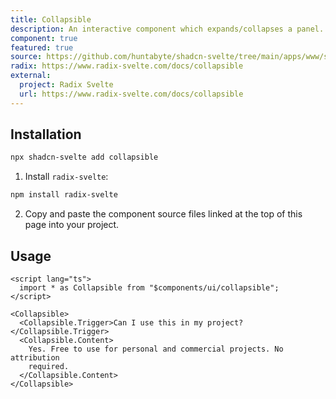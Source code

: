 ```yaml
---
title: Collapsible
description: An interactive component which expands/collapses a panel.
component: true
featured: true
source: https://github.com/huntabyte/shadcn-svelte/tree/main/apps/www/src/lib/components/ui/collapsible
radix: https://www.radix-svelte.com/docs/collapsible
external:
  project: Radix Svelte
  url: https://www.radix-svelte.com/docs/collapsible
---
```


<script>
  import { CollapsibleDemo, ComponentExample, ManualInstall } from '$lib/components/docs';
</script>

<ComponentExample src="src/lib/components/docs/examples/collapsible/CollapsibleDemo.svelte">

<div slot="example">
<CollapsibleDemo />
</div>

</ComponentExample>

## Installation

```bash
npx shadcn-svelte add collapsible
```

<ManualInstall>

1. Install `radix-svelte`:

```bash
npm install radix-svelte
```

2. Copy and paste the component source files linked at the top of this page into your project.

</ManualInstall>

## Usage

```svelte
<script lang="ts">
  import * as Collapsible from "$components/ui/collapsible";
</script>

<Collapsible>
  <Collapsible.Trigger>Can I use this in my project?</Collapsible.Trigger>
  <Collapsible.Content>
    Yes. Free to use for personal and commercial projects. No attribution
    required.
  </Collapsible.Content>
</Collapsible>
```
